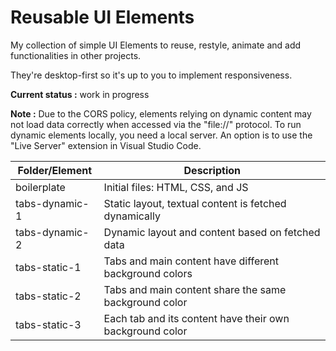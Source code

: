 # Reusable UI Elements

My collection of simple UI Elements to reuse, restyle, animate and add functionalities in other projects.

They're desktop-first so it's up to you to implement responsiveness.

**Current status :** work in progress

**Note :** Due to the CORS policy, elements relying on dynamic content may not load data correctly when accessed via the "file://" protocol. To run dynamic elements locally, you need a local server. An option is to use the "Live Server" extension in Visual Studio Code.

| Folder/Element | Description |
|----------------|-------------|
| boilerplate    | Initial files: HTML, CSS, and JS |
| tabs-dynamic-1 | Static layout, textual content is fetched dynamically |
| tabs-dynamic-2 | Dynamic layout and content based on fetched data |
| tabs-static-1  | Tabs and main content have different background colors |
| tabs-static-2  | Tabs and main content share the same background color |
| tabs-static-3  | Each tab and its content have their own background color |
